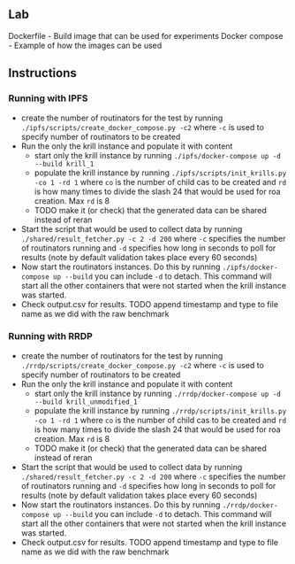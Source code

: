 ## Lab

Dockerfile - Build image that can be used for experiments
Docker compose - Example of how the images can be used

## Instructions

### Running with IPFS
- create the number of routinators for the test by running `./ipfs/scripts/create_docker_compose.py -c2` where `-c` is used to specify number of routinators to be created
- Run the only the krill instance and populate it with content
  - start only the krill instance by running `./ipfs/docker-compose up -d --build krill_1`
  - populate the krill instance by running `./ipfs/scripts/init_krills.py -co 1 -rd 1` where `co` is the number of child cas to be created and `rd` is how many times to divide the slash 24 that would be used for roa creation. Max `rd` is 8
  - TODO make it (or check) that the generated data can be shared instead of reran
- Start the script that would be used to collect data by running `./shared/result_fetcher.py -c 2 -d 200` where `-c` specifies the number of routinators running and `-d` specifies how long in seconds to poll for results (note by default validation takes place every 60 seconds)
- Now start the routinators instances. Do this by running `./ipfs/docker-compose up --build` you can include `-d` to detach. This command will start all the other containers that were not started when the krill instance was started.
- Check output.csv for results. TODO append timestamp and type to file name as we did with the raw benchmark

### Running with RRDP
- create the number of routinators for the test by running `./rrdp/scripts/create_docker_compose.py -c2` where `-c` is used to specify number of routinators to be created
- Run the only the krill instance and populate it with content
  - start only the krill instance by running `./rrdp/docker-compose up -d --build krill_unmodified_1`
  - populate the krill instance by running `./rrdp/scripts/init_krills.py -co 1 -rd 1` where `co` is the number of child cas to be created and `rd` is how many times to divide the slash 24 that would be used for roa creation. Max `rd` is 8
  - TODO make it (or check) that the generated data can be shared instead of reran
- Start the script that would be used to collect data by running `./shared/result_fetcher.py -c 2 -d 200` where `-c` specifies the number of routinators running and `-d` specifies how long in seconds to poll for results (note by default validation takes place every 60 seconds)
- Now start the routinators instances. Do this by running `./rrdp/docker-compose up --build` you can include `-d` to detach. This command will start all the other containers that were not started when the krill instance was started.
- Check output.csv for results. TODO append timestamp and type to file name as we did with the raw benchmark



